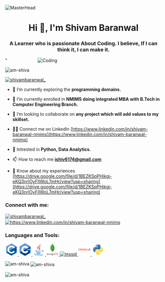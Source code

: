 ![MasterHead](https://mir-s3-cdn-cf.behance.net/project_modules/max_1200/79731568097599.5b50bca477735.jpg)
<h1 align="center">Hi 👋, I'm Shivam Baranwal</h1>
<h3 align="center">A Learner who is passionate About Coding. I believe, If I can think it, I can make it.</h3>
<img align="right" alt="Coding" width="400" src="https://cdn.dribbble.com/users/1059583/screenshots/4171367/coding-freak.gif">"

<p align="left"> <img src="https://komarev.com/ghpvc/?username=am-shiva&label=Profile%20views&color=0e75b6&style=flat" alt="am-shiva" /> </p>

<p align="left"> <a href="https://twitter.com/shivambaranwal_" target="blank"><img src="https://img.shields.io/twitter/follow/shivambaranwal_?logo=twitter&style=for-the-badge" alt="shivambaranwal_" /></a> </p>

- 🔭 I’m currently exploring the **programming domains.**

- 🌱 I’m currently enrolled in **NMIMS doing integrated MBA with B.Tech in Computer Engineering Branch.**

- 👯 I’m looking to collaborate on **any project which will add values to my skillset.**

- 👨‍💻 Connect me on LinkedIn [https://www.linkedin.com/in/shivam-baranwal-nmims](https://www.linkedin.com/in/shivam-baranwal-nmims)

- 💬 Intrested in **Python, Data Analytics.**

- 📫 How to reach me **ishiv6174@gmail.com**

- 📄 Know about my experiences [https://drive.google.com/file/d/1BEZKSpPHikgj-eKQ3nrlOyFlIWoL7mHr/view?usp=sharing](https://drive.google.com/file/d/1BEZKSpPHikgj-eKQ3nrlOyFlIWoL7mHr/view?usp=sharing)

<h3 align="left">Connect with me:</h3>
<p align="left">
<a href="https://twitter.com/shivambaranwal_" target="blank"><img align="center" src="https://raw.githubusercontent.com/rahuldkjain/github-profile-readme-generator/master/src/images/icons/Social/twitter.svg" alt="shivambaranwal_" height="30" width="40" /></a>
<a href="https://linkedin.com/in/https://www.linkedin.com/in/shivam-baranwal-nmims" target="blank"><img align="center" src="https://raw.githubusercontent.com/rahuldkjain/github-profile-readme-generator/master/src/images/icons/Social/linked-in-alt.svg" alt="https://www.linkedin.com/in/shivam-baranwal-nmims" height="30" width="40" /></a>
</p>

<h3 align="left">Languages and Tools:</h3>
<p align="left"> <a href="https://www.cprogramming.com/" target="_blank" rel="noreferrer"> <img src="https://raw.githubusercontent.com/devicons/devicon/master/icons/c/c-original.svg" alt="c" width="40" height="40"/> </a> <a href="https://www.w3schools.com/cpp/" target="_blank" rel="noreferrer"> <img src="https://raw.githubusercontent.com/devicons/devicon/master/icons/cplusplus/cplusplus-original.svg" alt="cplusplus" width="40" height="40"/> </a> <a href="https://www.java.com" target="_blank" rel="noreferrer"> <img src="https://raw.githubusercontent.com/devicons/devicon/master/icons/java/java-original.svg" alt="java" width="40" height="40"/> </a> <a href="https://www.mongodb.com/" target="_blank" rel="noreferrer"> <img src="https://raw.githubusercontent.com/devicons/devicon/master/icons/mongodb/mongodb-original-wordmark.svg" alt="mongodb" width="40" height="40"/> </a> <a href="https://www.microsoft.com/en-us/sql-server" target="_blank" rel="noreferrer"> <img src="https://www.svgrepo.com/show/303229/microsoft-sql-server-logo.svg" alt="mssql" width="40" height="40"/> </a> <a href="https://www.oracle.com/" target="_blank" rel="noreferrer"> <img src="https://raw.githubusercontent.com/devicons/devicon/master/icons/oracle/oracle-original.svg" alt="oracle" width="40" height="40"/> </a> <a href="https://www.python.org" target="_blank" rel="noreferrer"> <img src="https://raw.githubusercontent.com/devicons/devicon/master/icons/python/python-original.svg" alt="python" width="40" height="40"/> </a> </p>

<p><img align="left" src="https://github-readme-stats.vercel.app/api/top-langs?username=am-shiva&show_icons=true&locale=en&layout=compact" alt="am-shiva" /></p>

<p>&nbsp;<img align="center" src="https://github-readme-stats.vercel.app/api?username=am-shiva&show_icons=true&locale=en" alt="am-shiva" /></p>

<p><img align="center" src="https://github-readme-streak-stats.herokuapp.com/?user=am-shiva&" alt="am-shiva" /></p>
